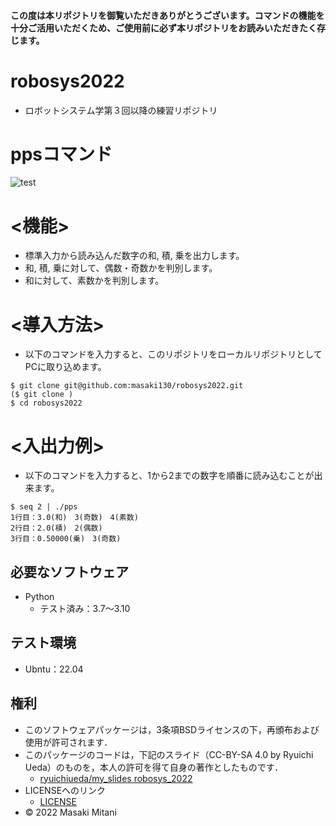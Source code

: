#### この度は本リポジトリを御覧いただきありがとうございます。コマンドの機能を十分ご活用いただくため、ご使用前に必ず本リポジトリをお読みいただきたく存じます。
# robosys2022
* ロボットシステム学第３回以降の練習リポジトリ
# ppsコマンド
![test](https://github.com/masaki130/robosys2022/actions/workflows/test.yml/badge.svg)

# <機能>
* 標準入力から読み込んだ数字の和, 積, 乗を出力します。
* 和, 積, 乗に対して、偶数・奇数かを判別します。
* 和に対して、素数かを判別します。

# <導入方法>
* 以下のコマンドを入力すると、このリポジトリをローカルリポジトリとしてPCに取り込めます。
```
$ git clone git@github.com:masaki130/robosys2022.git
($ git clone )
$ cd robosys2022
```
# <入出力例>
* 以下のコマンドを入力すると、1から2までの数字を順番に読み込むことが出来ます。
```
$ seq 2 | ./pps
1行目：3.0(和)　3(奇数)　4(素数)
2行目：2.0(積)　2(偶数)
3行目：0.50000(乗)　3(奇数)
```
## 必要なソフトウェア
* Python
  * テスト済み：3.7～3.10

## テスト環境
* Ubntu：22.04

## 権利
* このソフトウェアパッケージは，3条項BSDライセンスの下，再頒布および使用が許可されます．
* このパッケージのコードは，下記のスライド（CC-BY-SA 4.0 by Ryuichi Ueda）のものを，本人の許可を得て自身の著作としたものです．
    * [ryuichiueda/my_slides robosys_2022](https://github.com/ryuichiueda/my_slides/tree/master/robosys_2022)
* LICENSEへのリンク
    * [LICENSE](https://github.com/masaki130/robosys2022/blob/main/LICENSE)
* © 2022 Masaki Mitani

